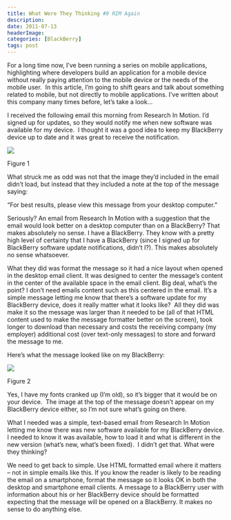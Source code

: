 ```yaml
---
title: What Were They Thinking #9 RIM Again
description: 
date: 2011-07-13
headerImage: 
categories: [BlackBerry]
tags: post
---
```


For a long time now, I’ve been running a series on mobile applications, highlighting where developers build an application for a mobile device without really paying attention to the mobile device or the needs of the mobile user.  In this article, I’m going to shift gears and talk about something related to mobile, but not directly to mobile applications. I’ve written about this company many times before, let’s take a look…

I received the following email this morning from Research In Motion. I’d signed up for updates, so they would notify me when new software was available for my device.  I thought it was a good idea to keep my BlackBerry device up to date and it was great to receive the notification.

![](images/stories/2011/rim_email1.png)

Figure 1

What struck me as odd was not that the image they’d included in the email didn’t load, but instead that they included a note at the top of the message saying:

“For best results, please view this message from your desktop computer.”

Seriously? An email from Research In Motion with a suggestion that the email would look better on a desktop computer than on a BlackBerry? That makes absolutely no sense. I have a BlackBerry. They know with a pretty high level of certainty that I have a BlackBerry (since I signed up for BlackBerry software update notifications, didn’t I?). This makes absolutely no sense whatsoever.

What they did was format the message so it had a nice layout when opened in the desktop email client. It was designed to center the message’s content in the center of the available space in the email client. Big deal, what’s the point? I don’t need emails content such as this centered in the email. It’s a simple message letting me know that there’s a software update for my BlackBerry device, does it really matter what it looks like?  All they did was make it so the message was larger than it needed to be (all of that HTML content used to make the message formatter better on the screen), took longer to download than necessary and costs the receiving company (my employer) additional cost (over text-only messages) to store and forward the message to me.

Here’s what the message looked like on my BlackBerry:

![](images/stories/2011/rim_email2.png)

Figure 2

Yes, I have my fonts cranked up (I’m old), so it’s bigger that it would be on your device.  The image at the top of the message doesn’t appear on my BlackBerry device either, so I’m not sure what’s going on there.

What I needed was a simple, text-based email from Research In Motion letting me know there was new software available for my BlackBerry device. I needed to know it was available, how to load it and what is different in the new version (what’s new, what’s been fixed).  I didn’t get that. What were they thinking?

We need to get back to simple. Use HTML formatted email where it matters – not in simple emails like this. If you know the reader is likely to be reading the email on a smartphone, format the message so it looks OK in both the desktop and smartphone email clients. A message to a BlackBerry user with information about his or her BlackBerry device should be formatted expecting that the message will be opened on a BlackBerry. It makes no sense to do anything else.